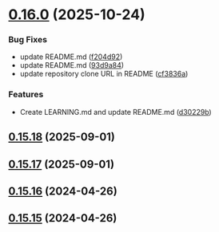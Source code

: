 # [0.16.0](https://github.com/adcondev/snippet-box/compare/v0.15.18...v0.16.0) (2025-10-24)


### Bug Fixes

* update README.md ([f204d92](https://github.com/adcondev/snippet-box/commit/f204d921d69d2612f42d8f6acbc875fb6e984d3a))
* update README.md ([93d9a84](https://github.com/adcondev/snippet-box/commit/93d9a84f3e6475bb1e14328979ef5d03fb07cf24))
* update repository clone URL in README ([cf3836a](https://github.com/adcondev/snippet-box/commit/cf3836a1469c676ddb083d09d61cc9524eb1037d))


### Features

* Create LEARNING.md and update README.md ([d30229b](https://github.com/adcondev/snippet-box/commit/d30229b228557f1501219d56cae5bba2baf22336))



## [0.15.18](https://github.com/adcondev/snippet-box/compare/v0.15.17...v0.15.18) (2025-09-01)



## [0.15.17](https://github.com/adcondev/snippet-box/compare/v0.15.16...v0.15.17) (2025-09-01)



## [0.15.16](https://github.com/adcondev/snippet-box/compare/v0.15.15...v0.15.16) (2024-04-26)



## [0.15.15](https://github.com/adcondev/snippet-box/compare/v0.15.14...v0.15.15) (2024-04-26)



